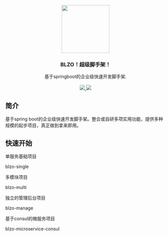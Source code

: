<p align="center">
    <img src="https://www.jdkhome.com/img/logo.png" width="150">
    <h3 align="center">BLZO！超级脚手架！</h3>
    <p align="center">
        基于springboot的企业级快速开发脚手架.<br><br>
        <a href="https://github.com/jdkhome/blzo">
            <img src="https://img.shields.io/badge/github-star-green.svg">
        </a>
        <a href="https://gitee.com/jdkhome/blzo">
            <img src="https://img.shields.io/badge/gitee-star-green.svg">
        </a>
    </p>
</p>

## 简介

基于spring boot的企业级快速开发脚手架。整合或自研多项实用功能，提供多种规模的起步项目，真正做到拿来即用。

## 快速开始

单服务基础项目  

blzo-single

多模块项目

blzo-multi

独立的管理后台项目

blzo-manage

基于consul的微服务项目

blzo-microservice-consul  

